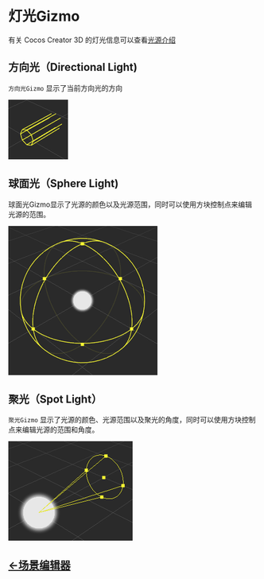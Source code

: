 # 灯光Gizmo
有关 Cocos Creator 3D 的灯光信息可以查看[光源介绍](../../concepts/scene/light.md)
## 方向光（Directional Light)
`方向光Gizmo` 显示了当前方向光的方向

![directional light gizmo](images/directional-light-gizmo.png)

## 球面光（Sphere Light)
球面光Gizmo显示了光源的颜色以及光源范围，同时可以使用方块控制点来编辑光源的范围。

![sphere light gizmo](images/sphere-light-gizmo.png)

## 聚光（Spot Light）
`聚光Gizmo` 显示了光源的颜色、光源范围以及聚光的角度，同时可以使用方块控制点来编辑光源的范围和角度。

![spot light gizmo](images/spot-light-gizmo.png)

## [<-场景编辑器](index.md)